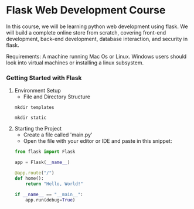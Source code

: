 # Flask Web Development Course

In this course, we will be learning python web development using flask. We will build
a complete online store from scratch, covering front-end development, back-end development,
database interaction, and security in flask.

Requirements: A machine running Mac Os or Linux. Windows users should look into virtual machines
or installing a linux subsystem. 

### Getting Started with Flask

1. Environment Setup
	* File and Directory Structure
	```
	mkdir templates
	```
	```
	mkdir static
	```
1. Starting the Project
	* Create a file called 'main.py'
	* Open the file with your editor or IDE and paste in this snippet:
	```python
	from flask import Flask

	app = Flask(__name__)

	@app.route("/")
	def home():
	    return "Hello, World!"
	    
	if __name__ == "__main__":
	    app.run(debug=True)
	```